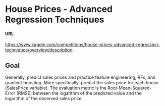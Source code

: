 # House Prices - Advanced Regression Techniques

#### URL
https://www.kaggle.com/competitions/house-prices-advanced-regression-techniques/overview/description

## Goal
Generally, predict sales prices and practice feature engineering, RFs, and gradient boosting. More specifically, predict the sales price for each house (SalesPrice variable). The evaluation metric is the Root-Mean-Squared-Error (RMSE) between the logarithm of the predicted value and the logarithm of the observed sales price.
